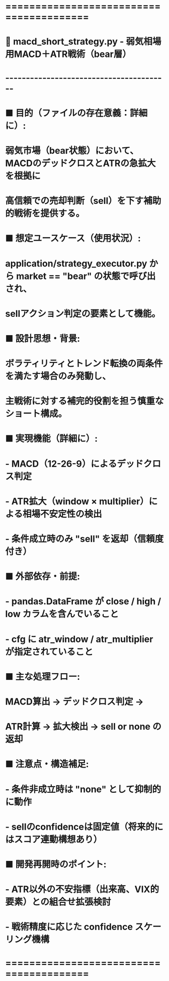 # ========================================
# 📄 macd_short_strategy.py - 弱気相場用MACD＋ATR戦術（bear層）
# ----------------------------------------
# ■ 目的（ファイルの存在意義：詳細に）:
#   弱気市場（bear状態）において、MACDのデッドクロスとATRの急拡大を根拠に
#   高信頼での売却判断（sell）を下す補助的戦術を提供する。
#
# ■ 想定ユースケース（使用状況）:
#   application/strategy_executor.py から market == "bear" の状態で呼び出され、
#   sellアクション判定の要素として機能。
#
# ■ 設計思想・背景:
#   ボラティリティとトレンド転換の両条件を満たす場合のみ発動し、
#   主戦術に対する補完的役割を担う慎重なショート構成。
#
# ■ 実現機能（詳細に）:
#   - MACD（12-26-9）によるデッドクロス判定
#   - ATR拡大（window × multiplier）による相場不安定性の検出
#   - 条件成立時のみ "sell" を返却（信頼度付き）
#
# ■ 外部依存・前提:
#   - pandas.DataFrame が close / high / low カラムを含んでいること
#   - cfg に atr_window / atr_multiplier が指定されていること
#
# ■ 主な処理フロー:
#   MACD算出 → デッドクロス判定 →
#   ATR計算 → 拡大検出 → sell or none の返却
#
# ■ 注意点・構造補足:
#   - 条件非成立時は "none" として抑制的に動作
#   - sellのconfidenceは固定値（将来的にはスコア連動構想あり）
#
# ■ 開発再開時のポイント:
#   - ATR以外の不安指標（出来高、VIX的要素）との組合せ拡張検討
#   - 戦術精度に応じた confidence スケーリング機構
# ========================================
